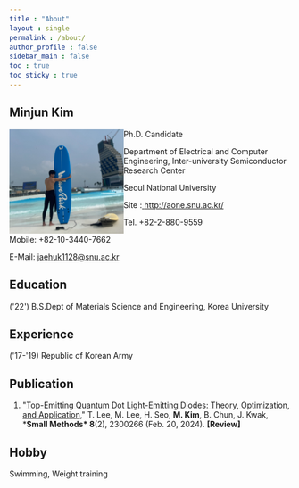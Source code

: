 ```yaml
---
title : "About"
layout : single
permalink : /about/
author_profile : false
sidebar_main : false
toc : true
toc_sticky : true
---
```


## Minjun Kim

<img src="../images/about/author_image.png" alt="author_image" style="zoom:20%;" align = "left"/>  













Ph.D. Candidate  

Department of Electrical and Computer Engineering, Inter-university Semiconductor Research Center  

Seoul National University  

Site :[ ](http://goog_213038452/)http://aone.snu.ac.kr/  

Tel. +82-2-880-9559  

Mobile: +82-10-3440-7662  

E-Mail: [jaehuk1128@snu.ac.kr ](mailto:jaehuk1128@snu.ac.kr) 



## Education

('22') B.S.Dept of Materials Science and Engineering, Korea University



## Experience

('17-'19) Republic of Korean Army



## Publication

1. "[Top-Emitting Quantum Dot Light-Emitting Diodes: Theory, Optimization, and Application](https://doi.org/10.1002/smtd.202300266)," T. Lee, M. Lee, H. Seo, **M. Kim**, B. Chun, J. Kwak, ***Small Methods\* 8**(2), 2300266 (Feb. 20, 2024). **[Review]**

## Hobby

Swimming, Weight training
